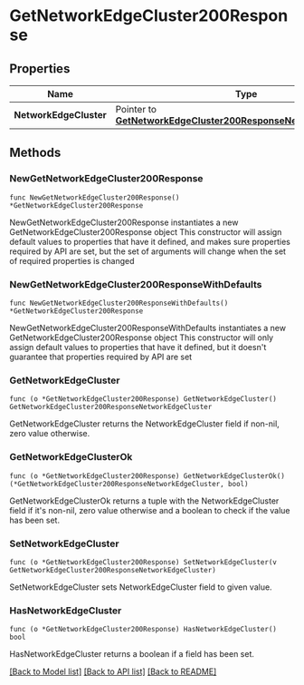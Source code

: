 # GetNetworkEdgeCluster200Response

## Properties

Name | Type | Description | Notes
------------ | ------------- | ------------- | -------------
**NetworkEdgeCluster** | Pointer to [**GetNetworkEdgeCluster200ResponseNetworkEdgeCluster**](GetNetworkEdgeCluster200ResponseNetworkEdgeCluster.md) |  | [optional] 

## Methods

### NewGetNetworkEdgeCluster200Response

`func NewGetNetworkEdgeCluster200Response() *GetNetworkEdgeCluster200Response`

NewGetNetworkEdgeCluster200Response instantiates a new GetNetworkEdgeCluster200Response object
This constructor will assign default values to properties that have it defined,
and makes sure properties required by API are set, but the set of arguments
will change when the set of required properties is changed

### NewGetNetworkEdgeCluster200ResponseWithDefaults

`func NewGetNetworkEdgeCluster200ResponseWithDefaults() *GetNetworkEdgeCluster200Response`

NewGetNetworkEdgeCluster200ResponseWithDefaults instantiates a new GetNetworkEdgeCluster200Response object
This constructor will only assign default values to properties that have it defined,
but it doesn't guarantee that properties required by API are set

### GetNetworkEdgeCluster

`func (o *GetNetworkEdgeCluster200Response) GetNetworkEdgeCluster() GetNetworkEdgeCluster200ResponseNetworkEdgeCluster`

GetNetworkEdgeCluster returns the NetworkEdgeCluster field if non-nil, zero value otherwise.

### GetNetworkEdgeClusterOk

`func (o *GetNetworkEdgeCluster200Response) GetNetworkEdgeClusterOk() (*GetNetworkEdgeCluster200ResponseNetworkEdgeCluster, bool)`

GetNetworkEdgeClusterOk returns a tuple with the NetworkEdgeCluster field if it's non-nil, zero value otherwise
and a boolean to check if the value has been set.

### SetNetworkEdgeCluster

`func (o *GetNetworkEdgeCluster200Response) SetNetworkEdgeCluster(v GetNetworkEdgeCluster200ResponseNetworkEdgeCluster)`

SetNetworkEdgeCluster sets NetworkEdgeCluster field to given value.

### HasNetworkEdgeCluster

`func (o *GetNetworkEdgeCluster200Response) HasNetworkEdgeCluster() bool`

HasNetworkEdgeCluster returns a boolean if a field has been set.


[[Back to Model list]](../README.md#documentation-for-models) [[Back to API list]](../README.md#documentation-for-api-endpoints) [[Back to README]](../README.md)


